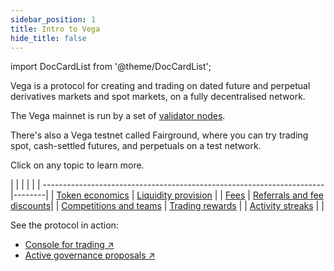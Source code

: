 ```yaml
---
sidebar_position: 1
title: Intro to Vega
hide_title: false
---
```

import DocCardList from '@theme/DocCardList';

Vega is a protocol for creating and trading on dated future and perpetual derivatives markets and spot markets, on a fully decentralised network.

The Vega mainnet is run by a set of [validator nodes](../concepts/vega-chain/validator-nodes.md). 

There's also a Vega testnet called Fairground, where you can try trading spot, cash-settled futures, and perpetuals on a test network.

Click on any topic to learn more.

|                                             |  |                                                                                                 | |
| ----------------------------------------------------------------------|--------|
| [Token economics](./token-economics.md) | [Liquidity provision](./liquidity-provision.md) |
| [Fees](./fees.md) | [Referrals and fee discounts](./referral-program.md)|
| [Competitions and teams](./teams.md) | [Trading rewards](./rewards-vesting.md)  |
| [Activity streaks](./activity.md) | |

See the protocol in action: 
- [Console for trading ↗ ](https://console.vega.xyz)
- [Active governance proposals ↗ ](https://governance.vega.xyz)